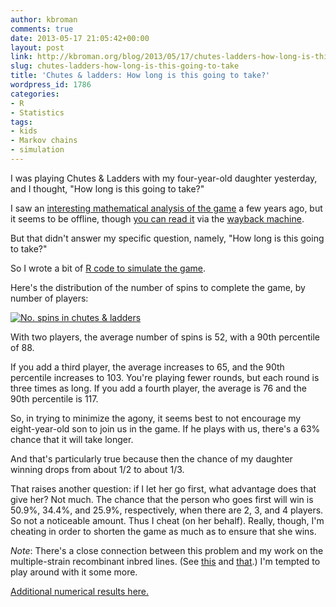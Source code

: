 ```yaml
---
author: kbroman
comments: true
date: 2013-05-17 21:05:42+00:00
layout: post
link: http://kbroman.org/blog/2013/05/17/chutes-ladders-how-long-is-this-going-to-take/
slug: chutes-ladders-how-long-is-this-going-to-take
title: 'Chutes & ladders: How long is this going to take?'
wordpress_id: 1786
categories:
- R
- Statistics
tags:
- kids
- Markov chains
- simulation
---
```


I was playing Chutes & Ladders with my four-year-old daughter yesterday, and I thought, "How long is this going to take?"

I saw an [interesting mathematical analysis of the game](http://datagenetics.com/blog/november12011/) a few years ago, but it seems to be offline, though [you can read it](http://web.archive.org/web/20120819014527/http://www.datagenetics.com/blog/november12011/) via the [wayback machine](http://web.archive.org/).

But that didn't answer my specific question, namely, "How long is this going to take?"

So I wrote a bit of [R code to simulate the game](https://gist.github.com/kbroman/5600209).

Here's the distribution of the number of spins to complete the game, by number of players:

[![No. spins in chutes & ladders](http://kbroman.files.wordpress.com/2013/05/chutes_and_ladders_spins1.png?w=450)](http://kbroman.files.wordpress.com/2013/05/chutes_and_ladders_spins1.png)

With two players, the average number of spins is 52, with a 90th percentile of 88.

If you add a third player, the average increases to 65, and the 90th percentile increases to 103.  You're playing fewer rounds, but each round is three times as long. If you add a fourth player, the average is 76 and the 90th percentile is 117.

So, in trying to minimize the agony, it seems best to not encourage my eight-year-old son to join us in the game.  If he plays with us, there's a 63% chance that it will take longer.

And that's particularly true because then the chance of my daughter winning drops from about 1/2 to about 1/3.

That raises another question: if I let her go first, what advantage does that give her?  Not much.  The chance that the person who goes first will win is 50.9%, 34.4%, and 25.9%, respectively, when there are 2, 3, and 4 players.  So not a noticeable amount.  Thus I cheat (on her behalf). Really, though, I'm cheating in order to shorten the game as much as to ensure that she wins.

_Note_: There's a close connection between this problem and my work on the multiple-strain recombinant inbred lines. (See [this](http://www.ncbi.nlm.nih.gov/pubmed/15545647) and [that](http://www.ncbi.nlm.nih.gov/pubmed/22345609).)  I'm tempted to play around with it some more.

[Additional numerical results here.](http://kbroman.org/blog/2013/05/20/more-on-chutes-ladders/)

